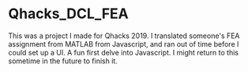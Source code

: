 # Qhacks_DCL_FEA
This was a project I made for Qhacks 2019. 
I translated someone's FEA assignment from MATLAB from Javascript, and ran out of time before I could set up a UI.
A fun first delve into Javascript. I might return to this sometime in the future to finish it. 
